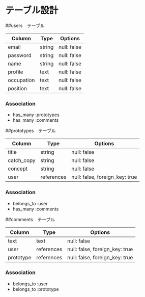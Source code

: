 # テーブル設計

##users　テーブル

| Column     | Type    | Options      |
| ---------- | ------- | ------------ |
| email      | string  | null: false  |
| password   | string  | null: false  |
| name       | string  | null: false  |
| profile    | text    | null: false  |
| occupation | text    | null: false  |
| position   | text    | null: false  |

### Association

- has_many :prototypes
- has_many :comments

##prototypes　テーブル

| Column     | Type          | Options                         |
| ---------- | ------------- | ------------------------------- |
| title      | string        | null: false                     |
| catch_copy | string        | null: false                     |
| concept    | string        | null: false                     |
| user       | references    | null: false, foreign_key: true  |

### Association

- belongs_to :user
- has_many :comments


##comments　テーブル

| Column     | Type          | Options                         |
| ---------- | ------------- | ------------------------------- |
| text       | text          | null: false                     |
| user       | references    | null: false, foreign_key: true  |
| prototype  | references    | null: false, foreign_key: true  |

### Association

- belongs_to :user
- belongs_to :prototype
